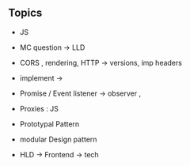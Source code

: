 ## Topics 
* JS 
* MC question  -> LLD 
* CORS , rendering, HTTP -> versions, imp headers
* implement -> 
* Promise / Event listener -> observer , 
* Proxies : JS
* Prototypal Pattern
* modular Design pattern 
  
* HLD -> Frontend -> tech   